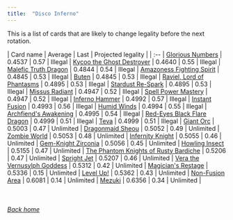 ```yaml
---
title:  "Disco Inferno"
---
```


This is a list of cards that are likely to change legality before the next rotation.

| Card name | Average | Last | Projected legality |
| :-- |
[Glorious Numbers](https://db.ygoprodeck.com/card/?search=Glorious%20Numbers) | 0.4537 | 0.57 | Illegal |
[Kycoo the Ghost Destroyer](https://db.ygoprodeck.com/card/?search=Kycoo%20the%20Ghost%20Destroyer) | 0.4640 | 0.55 | Illegal |
[Malefic Truth Dragon](https://db.ygoprodeck.com/card/?search=Malefic%20Truth%20Dragon) | 0.4844 | 0.54 | Illegal |
[Amazoness Fighting Spirit](https://db.ygoprodeck.com/card/?search=Amazoness%20Fighting%20Spirit) | 0.4845 | 0.53 | Illegal |
[Buten](https://db.ygoprodeck.com/card/?search=Buten) | 0.4845 | 0.53 | Illegal |
[Raviel, Lord of Phantasms](https://db.ygoprodeck.com/card/?search=Raviel,%20Lord%20of%20Phantasms) | 0.4895 | 0.53 | Illegal |
[Stardust Re-Spark](https://db.ygoprodeck.com/card/?search=Stardust%20Re-Spark) | 0.4895 | 0.53 | Illegal |
[Missus Radiant](https://db.ygoprodeck.com/card/?search=Missus%20Radiant) | 0.4947 | 0.52 | Illegal |
[Spell Power Mastery](https://db.ygoprodeck.com/card/?search=Spell%20Power%20Mastery) | 0.4947 | 0.52 | Illegal |
[Inferno Hammer](https://db.ygoprodeck.com/card/?search=Inferno%20Hammer) | 0.4992 | 0.57 | Illegal |
[Instant Fusion](https://db.ygoprodeck.com/card/?search=Instant%20Fusion) | 0.4993 | 0.56 | Illegal |
[Humid Winds](https://db.ygoprodeck.com/card/?search=Humid%20Winds) | 0.4994 | 0.55 | Illegal |
[Archfiend's Awakening](https://db.ygoprodeck.com/card/?search=Archfiend's%20Awakening) | 0.4995 | 0.54 | Illegal |
[Red-Eyes Black Flare Dragon](https://db.ygoprodeck.com/card/?search=Red-Eyes%20Black%20Flare%20Dragon) | 0.4999 | 0.51 | Illegal |
[Teva](https://db.ygoprodeck.com/card/?search=Teva) | 0.4999 | 0.51 | Illegal |
[Giant Orc](https://db.ygoprodeck.com/card/?search=Giant%20Orc) | 0.5003 | 0.47 | Unlimited |
[Dragonmaid Sheou](https://db.ygoprodeck.com/card/?search=Dragonmaid%20Sheou) | 0.5052 | 0.49 | Unlimited |
[Zombie World](https://db.ygoprodeck.com/card/?search=Zombie%20World) | 0.5053 | 0.48 | Unlimited |
[Infernity Knight](https://db.ygoprodeck.com/card/?search=Infernity%20Knight) | 0.5055 | 0.46 | Unlimited |
[Gem-Knight Zirconia](https://db.ygoprodeck.com/card/?search=Gem-Knight%20Zirconia) | 0.5056 | 0.45 | Unlimited |
[Howling Insect](https://db.ygoprodeck.com/card/?search=Howling%20Insect) | 0.5155 | 0.47 | Unlimited |
[The Phantom Knights of Rusty Bardiche](https://db.ygoprodeck.com/card/?search=The%20Phantom%20Knights%20of%20Rusty%20Bardiche) | 0.5206 | 0.47 | Unlimited |
[Spright Jet](https://db.ygoprodeck.com/card/?search=Spright%20Jet) | 0.5207 | 0.46 | Unlimited |
[Vera the Vernusylph Goddess](https://db.ygoprodeck.com/card/?search=Vera%20the%20Vernusylph%20Goddess) | 0.5312 | 0.42 | Unlimited |
[Magician's Restage](https://db.ygoprodeck.com/card/?search=Magician's%20Restage) | 0.5336 | 0.15 | Unlimited |
[Level Up!](https://db.ygoprodeck.com/card/?search=Level%20Up!) | 0.5362 | 0.43 | Unlimited |
[Non-Fusion Area](https://db.ygoprodeck.com/card/?search=Non-Fusion%20Area) | 0.6081 | 0.14 | Unlimited |
[Mezuki](https://db.ygoprodeck.com/card/?search=Mezuki) | 0.6356 | 0.34 | Unlimited |

<br>

###### [Back home](index)